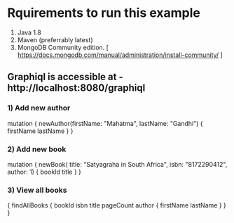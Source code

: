 # Rquirements to run this example 
1) Java 1.8
2) Maven (preferrably latest)
3) MongoDB Community edition. [ https://docs.mongodb.com/manual/administration/install-community/ ] 


## Graphiql is accessible at - http://localhost:8080/graphiql

### 1) Add new author

mutation {
  newAuthor(firstName: "Mahatma", lastName: "Gandhi") {
    firstName
    lastName
  }
}

### 2) Add new book

mutation {
  newBook(
    title: "Satyagraha in South Africa",
    isbn: "8172290412",
    author: 1) {
      bookId
      title
  }
}


### 3) View all books

{
  findAllBooks {
    bookId
    isbn
    title
    pageCount
    author {
      firstName
      lastName
    }
  }
}
